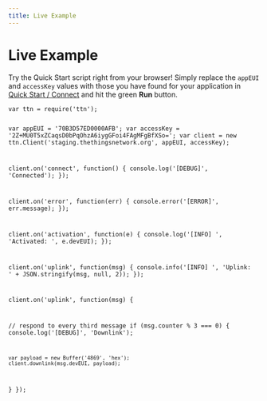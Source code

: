 ```yaml
---
title: Live Example
---
```


# Live Example

Try the Quick Start script right from your browser! Simply replace the `appEUI` and `accessKey` values with those you have found for your application in [Quick Start / Connect](#connect) and hit the green **Run** button.

<script src="https://embed.runkit.com" data-element-id="live-code"></script>

<div id="live-code"><pre class="highlight"><code>var ttn = require('ttn');

var appEUI = '70B3D57ED0000AFB';
var accessKey = '2Z+MU0T5xZCaqsD0bPqOhzA6iygGFoi4FAgMFgBfXSo=';
var client = new ttn.Client('staging.thethingsnetwork.org', appEUI, accessKey);

client.on('connect', function() {
  console.log('[DEBUG]', 'Connected');
});

client.on('error', function(err) {
  console.error('[ERROR]', err.message);
});

client.on('activation', function(e) {
  console.log('[INFO] ', 'Activated: ', e.devEUI);
});

client.on('uplink', function(msg) {
  console.info('[INFO] ', 'Uplink: ' + JSON.stringify(msg, null, 2));
});

client.on('uplink', function(msg) {

  // respond to every third message
  if (msg.counter % 3 === 0) {
    console.log('[DEBUG]', 'Downlink');

    var payload = new Buffer('4869', 'hex');
    client.downlink(msg.devEUI, payload);
  }
});</code></pre></div>
